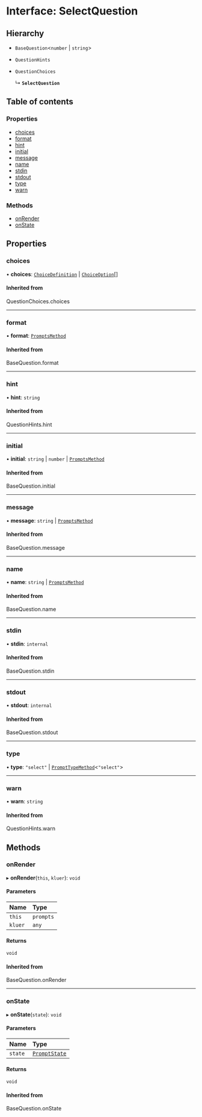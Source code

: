 # Interface: SelectQuestion

## Hierarchy

- `BaseQuestion`<`number` \| `string`\>

- `QuestionHints`

- `QuestionChoices`

  ↳ **`SelectQuestion`**

## Table of contents

### Properties

- [choices](SelectQuestion.md#choices)
- [format](SelectQuestion.md#format)
- [hint](SelectQuestion.md#hint)
- [initial](SelectQuestion.md#initial)
- [message](SelectQuestion.md#message)
- [name](SelectQuestion.md#name)
- [stdin](SelectQuestion.md#stdin)
- [stdout](SelectQuestion.md#stdout)
- [type](SelectQuestion.md#type)
- [warn](SelectQuestion.md#warn)

### Methods

- [onRender](SelectQuestion.md#onrender)
- [onState](SelectQuestion.md#onstate)

## Properties

### choices

• **choices**: [`ChoiceDefinition`](ChoiceDefinition.md) \| [`ChoiceOption`](../README.md#choiceoption)[]

#### Inherited from

QuestionChoices.choices

___

### format

• **format**: [`PromptsMethod`](../README.md#promptsmethod)

#### Inherited from

BaseQuestion.format

___

### hint

• **hint**: `string`

#### Inherited from

QuestionHints.hint

___

### initial

• **initial**: `string` \| `number` \| [`PromptsMethod`](../README.md#promptsmethod)

#### Inherited from

BaseQuestion.initial

___

### message

• **message**: `string` \| [`PromptsMethod`](../README.md#promptsmethod)

#### Inherited from

BaseQuestion.message

___

### name

• **name**: `string` \| [`PromptsMethod`](../README.md#promptsmethod)

#### Inherited from

BaseQuestion.name

___

### stdin

• **stdin**: `internal`

#### Inherited from

BaseQuestion.stdin

___

### stdout

• **stdout**: `internal`

#### Inherited from

BaseQuestion.stdout

___

### type

• **type**: ``"select"`` \| [`PromptTypeMethod`](PromptTypeMethod.md)<``"select"``\>

___

### warn

• **warn**: `string`

#### Inherited from

QuestionHints.warn

## Methods

### onRender

▸ **onRender**(`this`, `kluer`): `void`

#### Parameters

| Name | Type |
| :------ | :------ |
| `this` | `prompts` |
| `kluer` | `any` |

#### Returns

`void`

#### Inherited from

BaseQuestion.onRender

___

### onState

▸ **onState**(`state`): `void`

#### Parameters

| Name | Type |
| :------ | :------ |
| `state` | [`PromptState`](PromptState.md) |

#### Returns

`void`

#### Inherited from

BaseQuestion.onState

